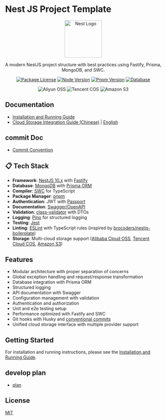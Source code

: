 # Nest JS Project Template

<p align="center">
  <a href="https://nestjs.com/" target="blank"><img src="https://nestjs.com/img/logo-small.svg" width="120" alt="Nest Logo" /></a>
</p>

<p align="center">A modern NestJS project structure with best practices using Fastify, Prisma, MongoDB, and SWC.</p>

<p align="center">
  <a href="https://github.com/nestjs/nest" target="_blank"><img src="https://img.shields.io/github/license/nestjs/nest.svg" alt="Package License" /></a>
  <a href="https://nodejs.org/" target="_blank"><img src="https://img.shields.io/badge/node-%3E%3D%2020.0.0-green.svg" alt="Node Version" /></a>
  <a href="https://pnpm.io/" target="_blank"><img src="https://img.shields.io/badge/pnpm-%3E%3D%208.0.0-blue.svg" alt="Pnpm Version" /></a>
  <a href="https://www.mongodb.com/" target="_blank"><img src="https://img.shields.io/badge/database-MongoDB-green.svg" alt="Database" /></a>
</p>

<p align="center">
  <img src="https://img.shields.io/badge/Aliyun-OSS-FF6A00?style=flat-square&logo=alibabacloud&logoColor=white" alt="Aliyun OSS" />
  <img src="https://img.shields.io/badge/Tencent-COS-3399FF?style=flat-square&logo=tencentqq&logoColor=white" alt="Tencent COS" />
  <img src="https://img.shields.io/badge/Amazon-S3-FF9900?style=flat-square&logo=amazons3&logoColor=white" alt="Amazon S3" />
</p>

## Documentation

- [Installation and Running Guide](./docs/install&run.md)
- [Cloud Storage Integration Guide (Chinese)](./docs/storage-guide.md) | [English](./docs/storage-guide-en.md)

## commit Doc

- [Commit Convention](./COMMIT_CONVENTION.md)

## 📋 Tech Stack

- **Framework**: [NestJS 10.x](https://nestjs.com/) with [Fastify](https://www.fastify.io/)
- **Database**: [MongoDB](https://www.mongodb.com/) with [Prisma ORM](https://www.prisma.io/)
- **Compiler**: [SWC](https://swc.rs/) for TypeScript
- **Package Manager**: [pnpm](https://pnpm.io/)
- **Authentication**: JWT with [Passport](https://www.passportjs.org/)
- **Documentation**: [Swagger/OpenAPI](https://swagger.io/)
- **Validation**: [class-validator](https://github.com/typestack/class-validator) with DTOs
- **Logging**: [Pino](https://getpino.io/) for structured logging
- **Testing**: [Jest](https://jestjs.io/)
- **Linting**: [ESLint](https://eslint.org/) with TypeScript rules (inspired by [brocoders/nestjs-boilerplate](https://github.com/brocoders/nestjs-boilerplate))
- **Storage**: Multi-cloud storage support ([Alibaba Cloud OSS](https://www.alibabacloud.com/product/object-storage-service), [Tencent Cloud COS](https://www.tencentcloud.com/products/cos), [Amazon S3](https://aws.amazon.com/s3/))

## Features

- Modular architecture with proper separation of concerns
- Global exception handling and request/response transformation
- Database integration with Prisma ORM
- Structured logging
- API documentation with Swagger
- Configuration management with validation
- Authentication and authorization
- Unit and e2e testing setup
- Performance optimized with Fastify and SWC
- Git hooks with Husky and [conventional commits](./COMMIT_CONVENTION.md)
- Unified cloud storage interface with multiple provider support

## Getting Started

For installation and running instructions, please see the [Installation and Running Guide](./docs/install&run.md).

## develop plan

- [plan](https://github.com/lifefloating/nestjs-project-template/discussions/11)

## License

[MIT](LICENSE)
